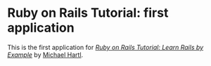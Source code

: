 # Ruby on Rails Tutorial: first application

  This is the first application for
  [*Ruby on Rails Tutorial: Learn Rails by Example*](http://railstutorial.org/) 
  by [Michael Hartl](http://michaelhartl.com/).
